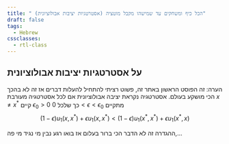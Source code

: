 ```yaml
---
title: " הכל כיף ומשחקים עד שמישהו מקבל מוטציה (אסטרטגיות יציבות אבולוציונית)"
draft: false
tags:
  - Hebrew
cssclasses:
  - rtl-class
---
```


## על אסטרטגיות יציבות אבולוציונית

הערה: זה הפוסט הראשון באתר זה, פשוט רציתי להתחיל להעלות דברים אז זה לא בהכך הכי מושקע בעולם.
אסטרטגיה נקראת יציבה אבולוציונית אם לכל אסטרטגיה מעורבת $x\neq x^*$ קיים $\epsilon_{0}>0$ כך שלכל $0<\epsilon<\epsilon_{0}$ מתקיים 
$$
	(1-\epsilon)u_{1}(x,x^*)+\epsilon u_{1}(x,x^*)<(1-\epsilon)u_{1}(x^*,x^*)+\epsilon u_{1}(x^*,x)
$$

ההגדרה זה לא הדבר הכי ברור בעלום אז בואו רגע נבין מי נגיד מי פה,...